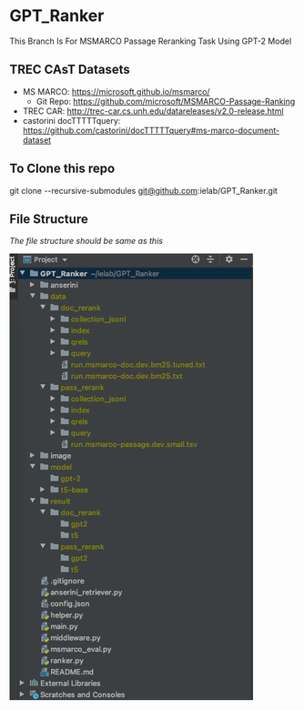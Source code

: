 # GPT_Ranker

This Branch Is For MSMARCO Passage Reranking Task Using GPT-2 Model


## TREC CAsT Datasets

- MS MARCO: https://microsoft.github.io/msmarco/  
  - Git Repo: https://github.com/microsoft/MSMARCO-Passage-Ranking
- TREC CAR: http://trec-car.cs.unh.edu/datareleases/v2.0-release.html
- castorini docTTTTTquery: https://github.com/castorini/docTTTTTquery#ms-marco-document-dataset

## To Clone this repo

git clone --recursive-submodules git@github.com:ielab/GPT_Ranker.git

## File Structure

_The file structure should be same as this_

![The file structure should be same as this](./image/1.png "File Structure")

